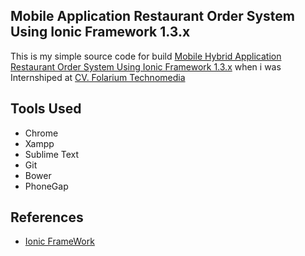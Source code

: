 <p align="center">
	<h2>Mobile Application Restaurant Order System Using Ionic Framework 1.3.x</h2>
</p>

This is my simple source code for build <a href="#">Mobile Hybrid Application Restaurant Order System Using Ionic Framework 1.3.x</a> when i was Internshiped at <a href="https://www.folarium.co.id/home">CV. Folarium Technomedia</a>

<p align="center">
	<h2>Tools Used</h2>
</p>

<ul>
	<li>Chrome</li>
	<li>Xampp</li>
	<li>Sublime Text</li>
	<li>Git</li>
	<li>Bower</li>
	<li>PhoneGap</li>
</ul>


<p align="center">
	<h2>References</h2>
</p>

<ul>
	<li><a href="https://ionicframework.com/">Ionic FrameWork</a></li>
</ul>
